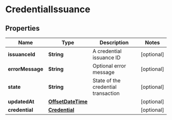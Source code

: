 

# CredentialIssuance

## Properties

Name | Type | Description | Notes
------------ | ------------- | ------------- | -------------
**issuanceId** | **String** | A credential issuance ID |  [optional]
**errorMessage** | **String** | Optional error message |  [optional]
**state** | **String** | State of the credential transaction |  [optional]
**updatedAt** | [**OffsetDateTime**](OffsetDateTime.md) |  |  [optional]
**credential** | [**Credential**](Credential.md) |  |  [optional]



